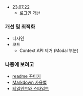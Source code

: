 - 23.07.22
    - 로그인 개선  

### 개선 및 최적화
- 디자인
- 코드
    - Context API 제거 (Modal 부분)

### 나중에 보려고
- [readme 꾸미기](https://mfyz.com/github-page-is-the-most-important-place-as-a-developer-and-here-is-why-it-is-so-important/) 
- [Markdown 사용법](https://heropy.blog/2017/09/30/markdown/)
- [테일윈드와 스타일드](https://xpromx.me/blog/tailwinds-vs-styled-components)
